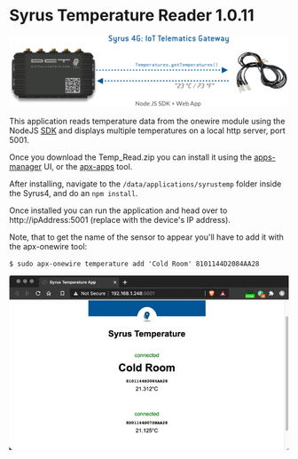 # Syrus Temperature Reader 1.0.11

![App Diagram](img/app_diagram.png)

This application reads temperature data from the onewire module using the NodeJS [SDK](https://github.com/dctdevelop/syrus4-nodejs) and displays multiple temperatures on a local http server, port 5001.

Once you download the Temp_Read.zip you can install it using the [apps-manager](https://syrus.digitalcomtech.com/syrdocs/syrus4/management-tool/#app-manager) UI, or the [apx-apps](https://syrus.digitalcomtech.com/syrdocs/syrus4/tools/#apx-apps) tool. 

After installing, navigate to the `/data/applications/syrustemp` folder inside the Syrus4, and do an `npm install`.

Once installed you can run the application and head over to http://ipAddress:5001 (replace with the device's IP address).

Note, that to get the name of the sensor to appear you'll have to add it with the apx-onewire tool:

```
$ sudo apx-onewire temperature add 'Cold Room' 8101144D2084AA28
```

![Syrus Temperature Read](img/temp_read_running.jpg)
